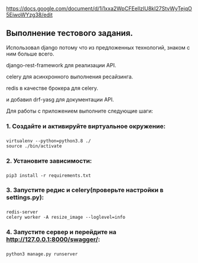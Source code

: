 https://docs.google.com/document/d/1i1xxa2WpCFEellzIU8kI27StvWyTejqO5EiwoWYzg38/edit


## Выполнение тестового задания.

Использовал django потому что из предложенных технологий, знаком c ним больше всего.

django-rest-framework для реализации API.

celery для асинхронного выполнения ресайзинга.

redis в качестве брокера для celery.

и добавил drf-yasg для документации API.


Для работы с приложением выполните следующие шаги:

### 1. Создайте и активируйте виртуальное окружение:

###     
	virtualenv --python=python3.8 ./
	source ./bin/activate

### 2. Установите зависимости:

###     
	pip3 install -r requirements.txt

### 3. Запустите редис и  celery(проверьте настройки в settings.py):

###     
	redis-server
	celery worker -A resize_image --loglevel=info

### 4. Запустите сервер и перейдите на http://127.0.0.1:8000/swagger/:

###     
	python3 manage.py runserver






